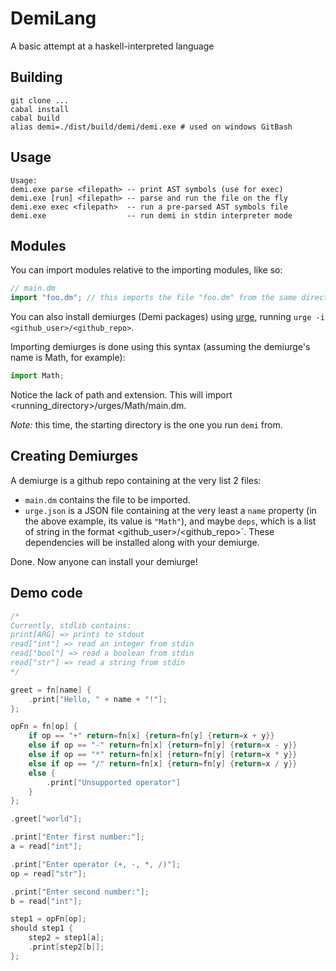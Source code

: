 # DemiLang
A basic attempt at a haskell-interpreted language

## Building
```
git clone ...
cabal install
cabal build
alias demi=./dist/build/demi/demi.exe # used on windows GitBash
```

## Usage
```
Usage:
demi.exe parse <filepath> -- print AST symbols (use for exec)
demi.exe [run] <filepath> -- parse and run the file on the fly
demi.exe exec <filepath>  -- run a pre-parsed AST symbols file
demi.exe                  -- run demi in stdin interpreter mode
```

## Modules
You can import modules relative to the importing modules, like so:

```go
// main.dm
import "foo.dm"; // this imports the file "foo.dm" from the same directory main.dm is
```

You can also install demiurges (Demi packages) using [urge](https://github.com/oakfang/urge),
running `urge -i <github_user>/<github_repo>`.

Importing demiurges is done using this syntax (assuming the demiurge's name is Math, for example):

```python
import Math;
```

Notice the lack of path and extension. This will import <running_directory>/urges/Math/main.dm.

*Note:* this time, the starting directory is the one you run `demi` from.

## Creating Demiurges
A demiurge is a github repo containing at the very list 2 files:

- `main.dm` contains the file to be imported.
- `urge.json` is a JSON file containing at the very least a `name` property (in the above example, its value is `"Math"`), and maybe `deps`, which is a list of string in the format <github_user>/<github_repo>`. These dependencies will be installed along with your demiurge.

Done. Now anyone can install your demiurge!

## Demo code
```c
/*
Currently, stdlib contains:
print[ARG] => prints to stdout
read["int"] => read an integer from stdin
read["bool"] => read a boolean from stdin
read["str"] => read a string from stdin
*/

greet = fn[name] {
    .print["Hello, " + name + "!"];
};

opFn = fn[op] {
    if op == "+" return=fn[x] {return=fn[y] {return=x + y}}
    else if op == "-" return=fn[x] {return=fn[y] {return=x - y}}
    else if op == "*" return=fn[x] {return=fn[y] {return=x * y}}
    else if op == "/" return=fn[x] {return=fn[y] {return=x / y}}
    else {
        .print["Unsupported operator"]
    }
};

.greet["world"];

.print["Enter first number:"];
a = read["int"];

.print["Enter operator (+, -, *, /)"];
op = read["str"];

.print["Enter second number:"];
b = read["int"];

step1 = opFn[op];
should step1 {
    step2 = step1[a];
    .print[step2[b]];
};
```
